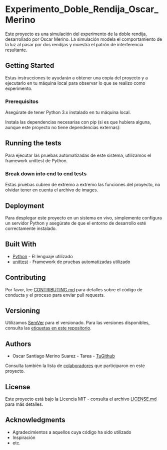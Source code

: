 # Experimento_Doble_Rendija_Oscar_Merino
Este proyecto es una simulación del experimento de la doble rendija, desarrollado por Oscar Merino. La simulación modela el comportamiento de la luz al pasar por dos rendijas y muestra el patrón de interferencia resultante.
## Getting Started

Estas instrucciones te ayudarán a obtener una copia del proyecto y a ejecutarlo en tu máquina local para observar lo que se realizo como experimento.

### Prerequisitos

Asegúrate de tener Python 3.x instalado en tu máquina local.

Instala las dependencias necesarias con pip (si es que hubiera alguna, aunque este proyecto no tiene dependencias externas):

## Running the tests

Para ejecutar las pruebas automatizadas de este sistema, utilizamos el framework unittest de Python.

### Break down into end to end tests

Estas pruebas cubren de extremo a extremo las funciones del proyecto, no olvidar tener en cuenta el archivo de images.

## Deployment

Para desplegar este proyecto en un sistema en vivo, simplemente configura un servidor Python y asegúrate de que el entorno de desarrollo esté correctamente instalado.

## Built With

* [Python](https://www.python.org/) - El lenguaje utilizado
* [unittest](https://docs.python.org/3/library/unittest.html) - Framework de pruebas automatizadas utilizado

## Contributing

Por favor, lee [CONTRIBUTING.md](https://gist.github.com/PurpleBooth/b24679402957c63ec426) para detalles sobre el código de conducta y el proceso para enviar pull requests.

## Versioning

Utilizamos [SemVer](http://semver.org/) para el versionado. Para las versiones disponibles, consulta las [etiquetas en este repositorio](https://github.com/tu_usuario/calculo_numeros_complejos/tags).

## Authors

* Oscar Santiago Merino Suarez - Tarea - [TuGithub](https://github.com/tu_usuario)

Consulta también la lista de [colaboradores](https://github.com/tu_usuario/calculo_numeros_complejos/contributors) que participaron en este proyecto.

## License

Este proyecto está bajo la Licencia MIT - consulta el archivo [LICENSE.md](LICENSE.md) para más detalles.

## Acknowledgments

* Agradecimientos a aquellos cuya código ha sido utilizado
* Inspiración
* etc.
